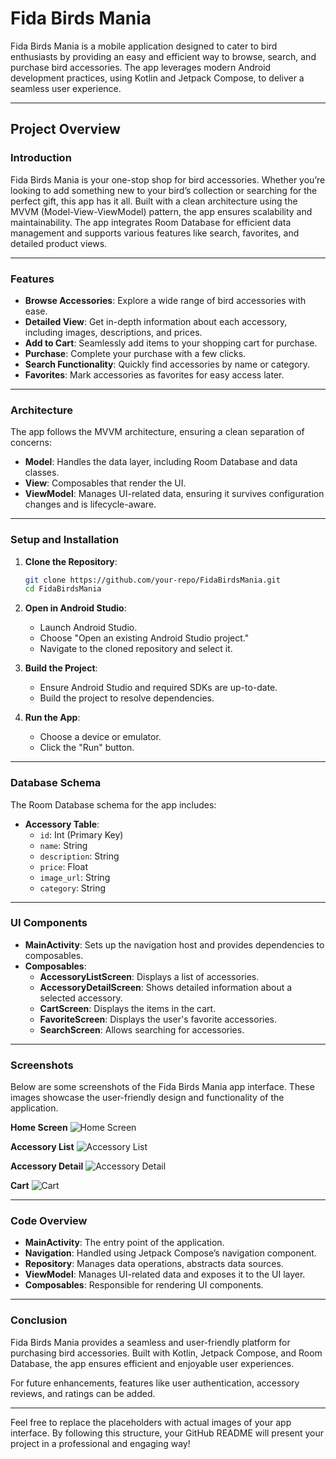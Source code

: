 
# Fida Birds Mania

Fida Birds Mania is a mobile application designed to cater to bird enthusiasts by providing an easy and efficient way to browse, search, and purchase bird accessories. The app leverages modern Android development practices, using Kotlin and Jetpack Compose, to deliver a seamless user experience.

---

## Project Overview

### Introduction

Fida Birds Mania is your one-stop shop for bird accessories. Whether you’re looking to add something new to your bird’s collection or searching for the perfect gift, this app has it all. Built with a clean architecture using the MVVM (Model-View-ViewModel) pattern, the app ensures scalability and maintainability. The app integrates Room Database for efficient data management and supports various features like search, favorites, and detailed product views.

---

### Features

- **Browse Accessories**: Explore a wide range of bird accessories with ease.
- **Detailed View**: Get in-depth information about each accessory, including images, descriptions, and prices.
- **Add to Cart**: Seamlessly add items to your shopping cart for purchase.
- **Purchase**: Complete your purchase with a few clicks.
- **Search Functionality**: Quickly find accessories by name or category.
- **Favorites**: Mark accessories as favorites for easy access later.

---

### Architecture

The app follows the MVVM architecture, ensuring a clean separation of concerns:

- **Model**: Handles the data layer, including Room Database and data classes.
- **View**: Composables that render the UI.
- **ViewModel**: Manages UI-related data, ensuring it survives configuration changes and is lifecycle-aware.

---

### Setup and Installation

1. **Clone the Repository**:
   ```bash
   git clone https://github.com/your-repo/FidaBirdsMania.git
   cd FidaBirdsMania
   ```

2. **Open in Android Studio**:
   - Launch Android Studio.
   - Choose "Open an existing Android Studio project."
   - Navigate to the cloned repository and select it.

3. **Build the Project**:
   - Ensure Android Studio and required SDKs are up-to-date.
   - Build the project to resolve dependencies.

4. **Run the App**:
   - Choose a device or emulator.
   - Click the "Run" button.

---

### Database Schema

The Room Database schema for the app includes:

- **Accessory Table**:
  - `id`: Int (Primary Key)
  - `name`: String
  - `description`: String
  - `price`: Float
  - `image_url`: String
  - `category`: String

---

### UI Components

- **MainActivity**: Sets up the navigation host and provides dependencies to composables.
- **Composables**:
  - **AccessoryListScreen**: Displays a list of accessories.
  - **AccessoryDetailScreen**: Shows detailed information about a selected accessory.
  - **CartScreen**: Displays the items in the cart.
  - **FavoriteScreen**: Displays the user's favorite accessories.
  - **SearchScreen**: Allows searching for accessories.

---

### Screenshots

Below are some screenshots of the Fida Birds Mania app interface. These images showcase the user-friendly design and functionality of the application.

**Home Screen**
![Home Screen](images/home_screen.png)

**Accessory List**
![Accessory List](images/accessory_list.png)

**Accessory Detail**
![Accessory Detail](images/accessory_detail.png)

**Cart**
![Cart](images/cart.png)

---

### Code Overview

- **MainActivity**: The entry point of the application.
- **Navigation**: Handled using Jetpack Compose’s navigation component.
- **Repository**: Manages data operations, abstracts data sources.
- **ViewModel**: Manages UI-related data and exposes it to the UI layer.
- **Composables**: Responsible for rendering UI components.

---

### Conclusion

Fida Birds Mania provides a seamless and user-friendly platform for purchasing bird accessories. Built with Kotlin, Jetpack Compose, and Room Database, the app ensures efficient and enjoyable user experiences. 

For future enhancements, features like user authentication, accessory reviews, and ratings can be added.

---

Feel free to replace the placeholders with actual images of your app interface. By following this structure, your GitHub README will present your project in a professional and engaging way!
